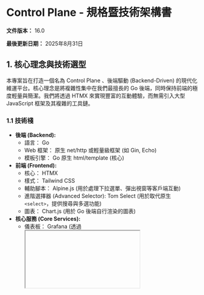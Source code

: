 # Control Plane - 規格暨技術架構書

**文件版本：** 16.0

**最後更新日期：** 2025年8月31日

## **1. 核心理念與技術選型**

本專案旨在打造一個名為 Control Plane 、後端驅動 (Backend-Driven) 的現代化維運平台。核心理念是將複雜性集中在我們最擅長的 Go 後端，同時保持前端的極度輕量與簡潔。我們將透過 HTMX 來實現豐富的互動體驗，而無需引入大型 JavaScript 框架及其複雜的工具鏈。

### **1.1 技術棧**

* **後端 (Backend):**  
  * 語言： Go  
  * Web 框架： 原生 net/http 或輕量級框架 (如 Gin, Echo)  
  * 模板引擎： Go 原生 html/template (核心)  
* **前端 (Frontend):**  
  * 核心： HTMX  
  * 樣式： Tailwind CSS  
  * 輔助腳本： Alpine.js (用於處理下拉選單、彈出視窗等客戶端互動)  
  * 進階選擇器 (Advanced Selector): Tom Select (用於取代原生 `<select>`，提供搜尋與多選功能)
  * 圖表： Chart.js (用於 Go 後端自行渲染的圖表)
* **核心服務 (Core Services):**  
  * 儀表板： Grafana (透過 <iframe> 嵌入)  
  * 身份驗證： Keycloak (實現 SSO)  
  * 監控引擎 (Monitoring Engine):  
    * 數據採集 (SNMP): vmagent + snmp_exporter  
    * 時序資料庫: VictoriaMetrics  
    * 告警引擎: Grafana Alerting  
  * 應用程式資料庫： PostgreSQL  
  * AI 輔助： Google Gemini API

### **1.2 非功能性需求 (Non-Functional Requirements)**

* **響應式設計 (RWD):** 平台介面必須完全響應式，確保在桌面、平板與行動裝置上皆有良好的瀏覽與操作體驗。  
* **使用者體驗 (UX):**  
  * **視覺風格:** 整體需遵循 web.html 原型所定義的現代化 UI 風格，包含專業的配色、清晰的字體、圓角卡片與陰影。  
  * **佈局:** 側邊選單 (Sidebar) 必須為全螢幕高度，確保在長頁面下佈局依然完整。  
  * **互動回饋:** 所有的互動元件（按鈕、連結、表單）都應提供清晰的視覺回饋（如 Hover 效果、Focus 狀態）。  
  * **過渡動畫:** 頁面片段的載入與切換、彈出視窗的顯示與隱藏，都應加入流暢、不突兀的過渡動畫，以提升操作的細膩度。

## **2. 系統架構與權限模型**

### **2.1 核心實體與資料關聯**

本平台圍繞以下核心實體建構，它們之間的關聯構成了權限與管理的核心邏輯：

* **設備 (Device):** 最小的監控單元。可歸屬於多個「設備群組」。
* **設備群組 (Device Group):** 由一或多個「設備」組成的邏輯集合。
* **人員 (Personnel):** 系統的使用者。每位人員負責管理自己的聯絡方式 (Email, LINE Token) 與希望接收的告警等級。人員透過歸屬於一或多個「團隊」來獲得權限。
* **通知管道 (Notification Channel):** 一個中立的通知發送媒介，例如一個共用的 Slack Webhook URL 或一個 Email 群組信箱。它本身不與任何團隊或人員綁定。
* **團隊 (Team):** 由一或多個「人員」組成的集合。團隊主要有兩個職責：
    1.  **權限賦予:** 團隊被授予查看特定「設備群組」的權限，團隊內的成員因此繼承這些權限。
    2.  **通知訂閱:** 團隊定義了一份「訂閱者 (Subscribers)」清單，決定了當與此團隊相關的告警發生時，通知應該發給誰。訂閱者可以是「人員」，也可以是「通知管道」。
* **告警規則 (Alert Rule):** 針對特定「設備群組」的監控條件設定，可選擇性關聯一條「自動化腳本」。
* **告警事件 (Alert Event / Incident):** 當「告警規則」被觸發時所產生的具體事件。  
* **維護時段 (Maintenance):** 用於在特定時間內抑制告警的排程。  
* **腳本庫 (Script Repository):** 儲存用於「自動化響應」的腳本（如 Shell Script, Ansible Playbook）。  
* **執行日誌 (Execution Log):** 記錄每一次自動化腳本的執行情況。

**核心權限邏輯：** 一位 **人員** 屬於某個 **團隊**，該 **團隊** 被授予查看特定 **設備群組** 的權限。因此，該人員登入後，只能看到其被授權的設備群組及其中的 **設備** 所產生的相關告警。

### **2.2 權限模型與認證流程**

採用標準的 OIDC (OpenID Connect) Authorization Code Flow 進行使用者認證，並以 Keycloak 作為權限管理的唯一真實來源 (Single Source of Truth)。

* **角色定義:**  
  * **超級管理員 (Super Admin):** 擁抱系統最高權限。  
  * **團隊管理員 (Team Manager):** 負責管理其團隊的日常運作。  
  * **一般使用者 (Team Member):** 平台的終端使用者，專注於監控與處理告警。  
* **認證流程:**  
  1. 使用者首次訪問平台，被重新導向至 Keycloak 登入頁面。  
  2. 登入成功後，Keycloak 將使用者帶回應用程式，並附帶一個授權碼。  
  3. Go 後端用授權碼向 Keycloak 交換 JWT (Access Token & ID Token)。  
  4. Go 後端驗證 JWT，並為使用者建立一個伺服器端 Session，完成登入。

## **3. UI/UX 結構與功能規格**

### **3.1 核心佈局與通用元件**

* **頁首 (Header):** 固定於頁面頂部，顯示頁面標題、通知鈴鐺、使用者選單及語系切換器。  
* **側邊欄 (Sidebar):** 固定於左側，全螢幕高度，作為主導覽，當前頁面需有高亮樣式。  
* **資料表格 (Data Tables):** 支援搜尋、分頁，並使用狀態指示燈與標籤提升資訊易讀性。  
* **彈出視窗 (Modal):** 用於新增/編輯的表單視窗，以及用於危險操作的確認對話框。

### **3.2 使用者情境與特定頁面規格**

#### **3.2.1 設備管理 (Device Management)**

* **目標:** 提供對所有監控設備的集中管理與批次操作能力。  
* **批次操作功能:**  
  * **表格增強:** 資料表格的每一行前方提供一個 **複選框 (Checkbox)**，表頭處提供「全選/取消全選」功能。  
  * **動態操作欄:** 當使用者勾選任一設備後，表格頂部會動態出現一個「批次操作欄」，顯示已選取的項目數量，並提供以下按鈕：  
    * **批次刪除:** 點擊後彈出確認視窗，顯示將要刪除的設備數量。  
    * **批次加入群組:** 點擊後彈出視窗，讓使用者選擇要將這些設備加入哪一個或多個「設備群組」。  
    * **批次移出群組:** 類似「加入」，但用於移除。

#### **3.2.2 組織與權限 (Personnel Management)**

* **目標:** 將此頁面重新定位為純粹的「組織與權限」管理功能，移除所有個人化設定。
* **頁面功能:**
  * **權限管理:** 在「新增/編輯人員」的彈出視窗中，管理者僅能設定與組織權限相關的欄位：
    * 姓名 (Name)
    * 角色 (Role)
    * 團隊歸屬 (Team Membership)
  * **職責分離:** 所有個人化的聯絡方式與通知偏好，皆已移至「個人資料」頁面，由使用者自行管理。彈出視窗的介面會明確提示管理者此點，引導其至正確頁面。

#### **3.2.3 團隊管理 (Team Management)**

* **目標:** 讓管理者能定義團隊，並設定當團隊需要被通知時，應該由誰來接收訊息。
* **頁面功能:**
  * **訂閱者管理:** 在「新增/編輯團隊」的彈出視窗中，核心功能是管理該團隊的「通知訂閱者 (Subscribers)」。
  * **統一選擇器:** 提供一個統一的搜尋框，讓管理者可以從「所有人員」和「所有通知管道」中，選擇多個項目作為此團隊的訂閱者。這實現了將告警同時發送給特定人員和特定管道 (如 Slack) 的靈活性。

#### **3.2.4 告警規則 (Alert Rules)**

* **目標:** 讓管理者能定義觸發告警的條件、客製化告警訊息，並可選擇性地綁定自動化修復動作。
* **功能規格:**
  * **摺疊式介面 (Accordion Interface):** 「新增/編輯告警規則」的彈出視窗採用摺疊式 (Accordion) 介面設計，將「基本設定」、「自動化響應」與「通知內容自定義」分門別類，提升資訊組織性與易用性。介面標題具備 Hover 效果與旋轉圖示，提供清晰的互動提示。
  * **自動化響應整合:**
    * 在「新增/編輯告警規則」的彈出視窗中，增加一個 **「自動化響應」** 的選填區塊。
    * 此區塊包含：
        * 一個下拉選單，可從「腳本庫」中選擇一個預先定義好的腳本。
        * 當選擇腳本後，會動態顯示一組輸入框，用於將告警事件的標籤 (Labels) 映射為腳本的參數（例如：將告警中的 instance IP 位址，傳遞給腳本的 -H 參數）。
  * **通知內容自定義 (選填):**
    * 在表單下方，新增一個「通知內容自定義」區塊。
    * 提供 `自訂標題` (Custom Title) 與 `自訂內容` (Custom Content) 兩個欄位。
    * 這兩個欄位需支援變數模板功能，允許使用者插入如 `{{ .DeviceName }}`、`{{ .MetricValue }}` 等變數。若留空，則使用系統預設的通知範本。

#### **3.2.5 自動化 (Automation)**

* **目標:** 建立一個事件驅動的自動化引擎，讓系統在偵測到特定告警時，能自動執行預設的腳本，實現秒級的故障響應。  
* **頁面結構:** 此頁面包含兩個子頁籤：  
  * **腳本庫:** 提供介面讓管理者可以上傳、編輯、刪除自動化腳本（如 Shell Script, Ansible Playbook），並定義腳本需要的輸入參數。  
  * **執行日誌:** 顯示所有自動化腳本的歷史執行紀錄，包含觸發事件、執行時間、狀態與結果，方便追蹤與除錯。

#### **3.2.6 容量規劃 (Capacity Planning)**

* **目標:** 從被動的告警響應，轉向主動的資源規劃。透過分析歷史數據，預測未來資源的消耗趨勢，提前發現潛在的容量瓶頸。  
* **頁面功能:**  
  * **輸入:** 頁面頂部提供下拉選單，讓使用者選擇一個「設備群組」與一個關鍵效能指標（如 平均 CPU 使用率、總磁碟空間使用率）。  
  * **輸出:** 選擇完畢並執行分析後，頁面會顯示以下結果：  
    * **關鍵預測指標:** 以卡片形式呈現，例如：「預計將在 **45 天後** 達到 80% 警戒線」、「平均每月增長率： **5.2%**」。  
    * **趨勢圖:** 一張由 Chart.js 繪製的圖表，同時包含過去的歷史數據趨勢線與基於演算法預測的未來趨勢線。

#### **3.2.7 告警紀錄 (Incident History)**

* **目標:** 提供一個集中、可搜尋的介面，用以查看所有歷史與當前的告警事件，並進行生命週期管理。
* **頁面功能:**
  * **進階篩選:** 提供基於時間範圍、告警等級 (高/中/低) 與處理狀態 (新、處理中、已解決) 的篩選功能。
  * **AI 輔助報告:** 允許使用者勾選多筆關聯事件，點擊「生成事件報告」按鈕，由 Gemini AI 自動產出結構化的事件分析報告。
  * **事件詳情:** 點擊單筆紀錄可開啟彈出視窗，查看詳細資訊、新增處理註記、指派處理人員，並執行 Ack (確認) 或 Resolve (解決) 等操作。

#### **3.2.8 通知管道 (Notification Channels)**

* **目標:** 擴充通知管道的功能，使其支援多種主流服務，並提供對應的動態設定欄位。
* **頁面功能:**
  * **擴充管道類型:** 在「新增/編輯通知管道」的彈出視窗中，將「管道類型」下拉選單擴充，需包含 `Email`, `Webhook (通用)`, `Slack`, `LINE Notify`, `SMS`。
  * **動態表單:** 根據使用者選擇的「管道類型」，動態變化下方的設定欄位。各類型對應的欄位如下：
    * **`Email`:**
        * `收件人 (To)`: (文字輸入框)
        * `副本 (CC)`: (文字輸入框)
        * `密件副本 (BCC)`: (文字輸入框)
    * **`Webhook (通用)`:**
        * `Webhook URL`: (文字輸入框)
        * `HTTP 方法 (Method)`: (下拉選單: POST, PUT)
    * **`Slack`:**
        * `Incoming Webhook URL`: (文字輸入框)
        * `提及對象 (Mention)`: (文字輸入框)
    * **`LINE Notify`:**
        * `存取權杖 (Access Token)`: (文字輸入框)
    * **`SMS`:**
        * `收件人手機號碼`: (文字輸入框)

#### **3.2.9 個人資料與系統設定 (Profile & Settings)**

* **目標:** 提供使用者個人化設定與管理員系統級設定的統一入口，並導入更安全的通知設定流程。
* **頁面結構:** 此功能區分為兩個主要頁面：
    * **個人資料 (Profile):** 頁面經過重構，採用 **頁籤式佈局 (Tabbed Layout)**，將相關設定清晰地劃分為三個區塊：
        1.  **`個人資訊`:** 包含姓名、角色、所屬團隊等基本資料。
        2.  **`密碼安全`:** 提供標準的密碼變更功能。
        3.  **`通知設定`:**
            *   **聯絡方式:** 採用與其他表單一致的 **雙欄式佈局**，導入獨立的「儲存與驗證」流程，確保使用者填寫的資訊是有效且可送達的。每一個聯絡管道（Email, LINE, SMS）都擁有獨立的狀態指示器（已驗證 / 未驗證）與操作按鈕（儲存、傳送驗證、測試）。系統在發送告警時，只會將通知發送到狀態為「已驗證」的聯絡方式。
            *   **通知偏好:** 使用者可自訂希望接收哪種嚴重等級 (高/中/低) 的告警通知。
    * **系統設定 (Settings) (僅限管理員):** 頁面採用 **頁籤式佈局 (Tabbed Layout)**，將相關設定清晰地劃分為兩個區塊：
        1.  **`整合設定`:** 包含與外部系統的串接參數，例如 Grafana 的基礎 URL。
        2.  **`通知設定`:** 包含系統發送通知所使用的後端服務設定，例如：
            *   郵件伺服器 (SMTP) 設定
            *   SMS 閘道設定

## **4. 整合流程與資料流**

### **4.1 端到端告警資料流 (含自動化)**

1. **管理與定義:** 管理者在 UI 上建立告警規則，並可選擇關聯一個「自動化腳本」。  
2. **規則同步:** Go 後端將規則同步到 Grafana Alerting。  
3. **數據採集與儲存:** vmagent + snmp_exporter 採集數據，寫入 VictoriaMetrics。  
4. **告警評估與觸發:** Grafana 評估數據，觸發告警，並透過 Webhook 將事件發送到 Go 後端。  
5. **自動化判斷與執行:** Go 後端收到 Webhook，判斷此告警是否關聯了自動化腳本。  
   * **若有關聯:** 將一個包含「腳本 ID」和「參數」的任務發送到 **工作流引擎**。引擎執行腳本，並將結果寫入 **執行日誌**。同時，向維運人員發送的通知會註明「已嘗試自動修復」。  
   * **若無關聯:** 僅發送標準通知。  
6. **閉環完成:** 維運人員在平台內進行 Ack、指派、解決等操作，所有紀錄存回 PostgreSQL。

### **4.2 UI 資料請求流 (HTMX)**

1. **使用者互動:** 使用者點擊一個帶有 hx-get 或 hx-post 屬性的元素。  
2. **HTMX 請求:** HTMX 發送一個攜帶 Session Cookie 的 AJAX 請求到 Go 後端。  
3. **後端處理:** Go 後端的中介軟體驗證 Session，並執行業務邏輯。  
4. **模板渲染:** 處理函式將數據傳遞給一個 **只包含需要更新的 HTML 片段** 的模板進行渲染。  
5. **前端更新:** HTMX 接收到 HTML 片段後，將其無縫地置入當前頁面的指定位置，完成 UI 的局部更新。

## **5. 審查結論與未來展望**

### **5.1 邏輯完整性評估**

當前設計已形成一個 **完整且邏輯嚴謹的閉環**。從系統初始化設定、多角色權限管理，到日常的事件處理、批次管理、自動化響應與容量規劃，核心的操作流程 **無明顯斷層或瑕疵**。

### **5.2 未來展望**

* **【擴展】資產管理與 CMDB 整合：** 將「設備管理」擴展為一個輕量級的資產管理系統，記錄更多設備資訊（如：型號、序號、保固狀態）。  
* **【擴展】On-Call 排班與升級策略：** 新增「排班管理」功能，並在告警規則中設定更進階的通知升級策略（例如：若告警在 15 分鐘內未被確認，則自動通知主管）。  
* **【擴展】根因分析** (RCA) **知識庫：** 在「事件詳情」中，增加一個「寫入知識庫」的按鈕，允許維運人員將處理過程與解決